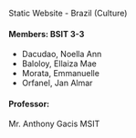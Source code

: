 Static Website - Brazil (Culture)

#### Members: BSIT 3-3
- Dacudao, Noella Ann
- Baloloy, Ellaiza Mae
- Morata, Emmanuelle
- Orfanel, Jan Almar

#### Professor:
Mr. Anthony Gacis MSIT
